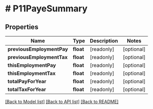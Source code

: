 # # P11PayeSummary

## Properties

Name | Type | Description | Notes
------------ | ------------- | ------------- | -------------
**previousEmploymentPay** | **float** | [readonly] | [optional]
**previousEmploymentTax** | **float** | [readonly] | [optional]
**thisEmploymentPay** | **float** | [readonly] | [optional]
**thisEmploymentTax** | **float** | [readonly] | [optional]
**totalPayForYear** | **float** | [readonly] | [optional]
**totalTaxForYear** | **float** | [readonly] | [optional]

[[Back to Model list]](../../README.md#models) [[Back to API list]](../../README.md#endpoints) [[Back to README]](../../README.md)
